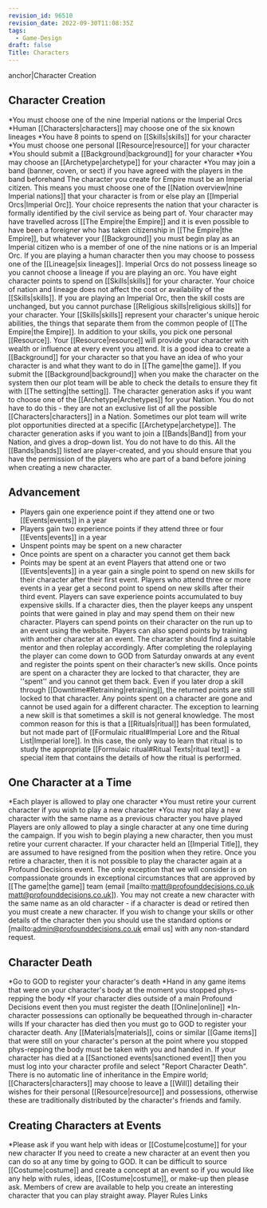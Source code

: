 ```yaml
---
revision_id: 96510
revision_date: 2022-09-30T11:08:35Z
tags:
  - Game-Design
draft: false
Title: Characters
---
```

anchor|Character Creation
## Character Creation
*You must choose one of the nine Imperial nations or the Imperial Orcs
*Human [[Characters|characters]] may choose one of the six known lineages
*You have 8 points to spend on [[Skills|skills]] for your character
*You must choose one personal [[Resource|resource]] for your character
*You should submit a [[Background|background]] for your character
*You may choose an [[Archetype|archetype]] for your character
*You may join a band (banner, coven, or sect) if you have agreed with the players in the band beforehand
The character you create for Empire must be an Imperial citizen. This means you must choose one of the [[Nation overview|nine Imperial nations]] that your character is from or else play an [[Imperial Orcs|Imperial Orc]]. Your choice represents the nation that your character is formally identified by the civil service as being part of. Your character may have travelled across [[The Empire|the Empire]] and it is even possible to have been a foreigner who has taken citizenship in [[The Empire|the Empire]], but whatever your [[Background]] you must begin play as an Imperial citizen who is a member of one of the nine nations or is an Imperial Orc.
If you are playing a human character then you may choose to possess one of the [[Lineage|six lineages]]. Imperial Orcs do not possess lineage so you cannot choose a lineage if you are playing an orc.
You have eight character points to spend on [[Skills|skills]] for your character. Your choice of nation and lineage does not affect the cost or availability of the [[Skills|skills]]. If you are playing an Imperial Orc, then the skill costs are unchanged, but you cannot purchase [[Religious skills|religious skills]] for your character. Your [[Skills|skills]] represent your character's unique heroic abilities, the things that separate them from the common people of [[The Empire|the Empire]].
In addition to your skills, you pick one personal [[Resource]]. Your [[Resource|resource]] will provide your character with wealth or influence at every event you attend.
It is a good idea to create a [[Background]] for your character so that you have an idea of who your character is and what they want to do in [[The game|the game]]. If you submit the [[Background|background]] when you make the character on the system then our plot team will be able to check the details to ensure they fit with [[The setting|the setting]].
The character generation asks if you want to choose one of the [[Archetype|Archetypes]] for your Nation.  You do not have to do this - they are not an exclusive list of all the possible [[Characters|characters]] in a Nation.  Sometimes our plot team will write plot opportunities directed at a specific [[Archetype|archetype]]. 
The character generation asks if you want to join a [[Bands|Band]] from your Nation, and gives a drop-down list.  You do not have to do this.  All the [[Bands|bands]] listed are player-created, and you should ensure that you have the permission of the players who are part of a band before joining when creating a new character. 
## Advancement
* Players gain one experience point if they attend one or two [[Events|events]] in a year
* Players gain two experience points if they attend three or four [[Events|events]] in a year
* Unspent points may be spent on a new character
* Once points are spent on a character you cannot get them back
* Points may be spent at an event
Players that attend one or two [[Events|events]] in a year gain a single point to spend on new skills for their character after their first event. Players who attend three or more events in a year get a second point to spend on new skills after their third event.
Players can save experience points accumulated to buy expensive skills. If a character dies, then the player keeps any unspent points that were gained in play and may spend them on their new character.
Players can spend points on their character on the run up to an event using the website. Players can also spend points by training with another character at an event. The character should find a suitable mentor and then roleplay accordingly. After completing the roleplaying the player can come down to GOD from Saturday onwards at any event and register the points spent on their character’s new skills.
Once points are spent on a character they are locked to that character, they are ''spent'' and you cannot get them back. Even if you later drop a skill through [[Downtime#Retraining|retraining]], the returned points are still locked to that character. Any points spent on a character are gone and cannot be used again for a different character.
The exception to learning a new skill is that sometimes a skill is not general knowledge. The most common reason for this is that a [[Rituals|ritual]] has been formulated, but not made part of [[Formulaic ritual#Imperial Lore and the Ritual List|Imperial lore]]. In this case, the only way to learn that ritual is to study the appropriate [[Formulaic ritual#Ritual Texts|ritual text]] - a special item that contains the details of how the ritual is performed.
## One Character at a Time
*Each player is allowed to play one character
*You must retire your current character if you wish to play a new character
*You may not play a new character with the same name as a previous character you have played
Players are only allowed to play a single character at any one time during the campaign. If you wish to begin playing a new character, then you must retire your current character. If your character held an [[Imperial Title]], they are assumed to have resigned from the position when they retire.
Once you retire a character, then it is not possible to play the character again at a Profound Decisions event. The only exception that we will consider is on compassionate grounds in exceptional circumstances that are approved by [[The game|the game]] team (email [mailto:matt@profounddecisions.co.uk matt@profounddecisions.co.uk]).
You may not create a new character with the same name as an old character - if a character is dead or retired then you must create a new character. If you wish to change your skills or other details of the character then you should use the standard options or [mailto:admin@profounddecisions.co.uk email us] with any non-standard request.
## Character Death
*Go to GOD to register your character's death
*Hand in any game items that were on your character's body at the moment you stopped phys-repping the body
*If your character dies outside of a main Profound Decisions event then you must register the death [[Online|online]]
*In-character possessions can optionally be bequeathed through in-character wills
If your character has died then you must go to GOD to register your character death. Any [[Materials|materials]], coins or similar [[Game items]] that were still on your character's person at the point where you stopped phys-repping the body must be taken with you and handed in. 
If your character has died at a [[Sanctioned events|sanctioned event]] then you must log into your character profile and select "Report Character Death".
There is no automatic line of inheritance in the Empire world; [[Characters|characters]] may choose to leave a [[Will]] detailing their wishes for their personal [[Resource|resource]] and possessions, otherwise these are traditionally distributed by the character's friends and family.
## Creating Characters at Events
*Please ask if you want help with ideas or [[Costume|costume]] for your new character
If you need to create a new character at an event then you can do so at any time by going to GOD. It can be difficult to source [[Costume|costume]] and create a concept at an event so if you would like any help with rules, ideas, [[Costume|costume]], or make-up then please ask. Members of crew are available to help you create an interesting character that you can play straight away.
Player Rules Links